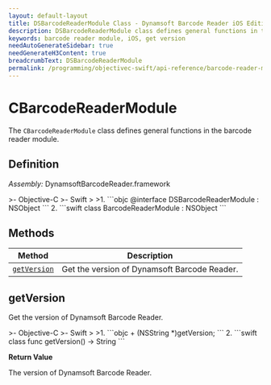 ```yaml
---
layout: default-layout
title: DSBarcodeReaderModule Class - Dynamsoft Barcode Reader iOS Edition
description: DSBarcodeReaderModule class defines general functions in the barcode reader module.
keywords: barcode reader module, iOS, get version
needAutoGenerateSidebar: true
needGenerateH3Content: true
breadcrumbText: DSBarcodeReaderModule
permalink: /programming/objectivec-swift/api-reference/barcode-reader-module.html
---
```


# CBarcodeReaderModule

The `CBarcodeReaderModule` class defines general functions in the barcode reader module.

## Definition

*Assembly:* DynamsoftBarcodeReader.framework

<div class="sample-code-prefix"></div>
>- Objective-C
>- Swift
>
>1. 
```objc
@interface DSBarcodeReaderModule : NSObject
```
2. 
```swift
class BarcodeReaderModule : NSObject
```

## Methods

| Method | Description |
| ------ | ----------- |
| [`getVersion`](#getversion) | Get the version of Dynamsoft Barcode Reader. |

## getVersion

Get the version of Dynamsoft Barcode Reader.

<div class="sample-code-prefix"></div>
>- Objective-C
>- Swift
>
>1. 
```objc
+ (NSString *)getVersion;
```
2. 
```swift
class func getVersion() -> String
```

**Return Value**

The version of Dynamsoft Barcode Reader.
